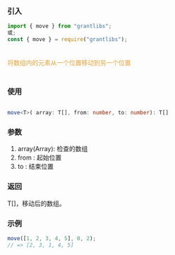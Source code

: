 ### 引入

```js
import { move } from "grantlibs";
或;
const { move } = require("grantlibs");
```

<div style="color: #E6A23C; fontSize: 18px; padding: 20px 0">
  将数组内的元素从一个位置移动到另一个位置
</div>

### 使用

```ts

move<T>( array: T[], from: number, to: number): T[]

```

### 参数

1. array(Array): 检查的数组
2. from : 起始位置
3. to : 结束位置

### 返回

T[]，移动后的数组。

### 示例

```js
move([1, 2, 3, 4, 5], 0, 2);
// => [2, 3, 1, 4, 5]
```
